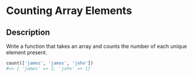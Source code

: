 # Counting Array Elements

## Description

Write a function that takes an array and counts the number of each unique element present.

```python
count(['james', 'james', 'john'])
#=> { 'james' => 2, 'john' => 1}
```
